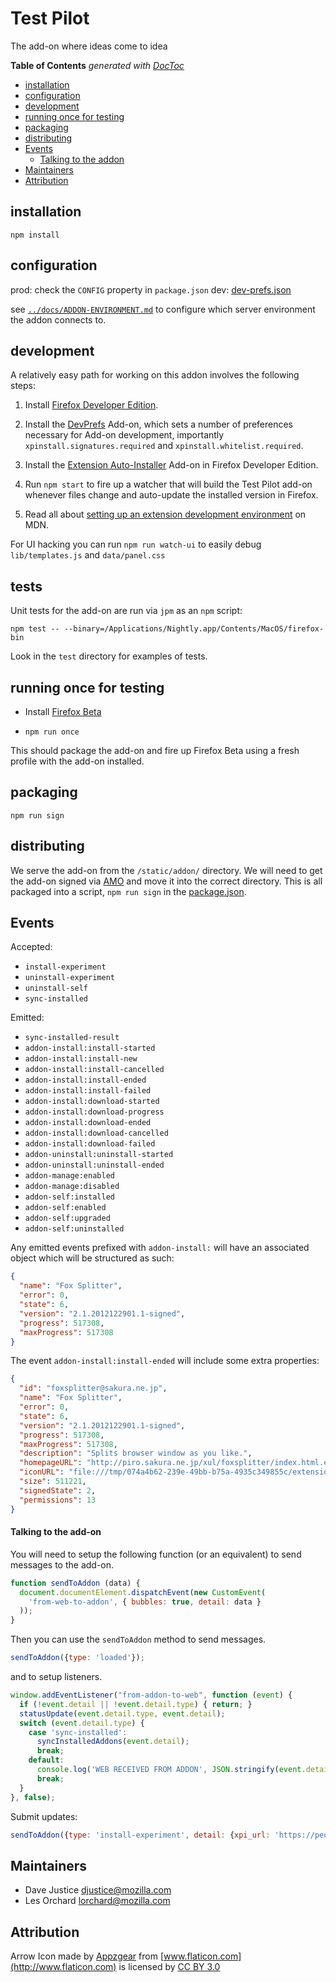 # Test Pilot
The add-on where ideas come to idea

<!-- START doctoc generated TOC please keep comment here to allow auto update -->
<!-- DON'T EDIT THIS SECTION, INSTEAD RE-RUN doctoc TO UPDATE -->
**Table of Contents**  *generated with [DocToc](https://github.com/thlorenz/doctoc)*

- [installation](#installation)
- [configuration](#configuration)
- [development](#development)
- [running once for testing](#running-once-for-testing)
- [packaging](#packaging)
- [distributing](#distributing)
- [Events](#events)
    - [Talking to the addon](#talking-to-the-addon)
- [Maintainers](#maintainers)
- [Attribution](#attribution)

<!-- END doctoc generated TOC please keep comment here to allow auto update -->

## installation

`npm install`

## configuration

prod: check the `CONFIG` property in `package.json`
dev: [dev-prefs.json](dev-prefs.json)

see [`../docs/ADDON-ENVIRONMENT.md`](../docs/ADDON-ENVIRONMENT.md) to configure which server environment the addon connects to.

## development

A relatively easy path for working on this addon involves the following steps:

1. Install [Firefox Developer Edition][devedition].

2. Install the [DevPrefs][devprefs] Add-on, which sets a number of preferences
   necessary for Add-on development, importantly `xpinstall.signatures.required`
   and `xpinstall.whitelist.required`.

3. Install the [Extension Auto-Installer][autoinstaller] Add-on in Firefox
   Developer Edition.

4. Run `npm start` to fire up a watcher that will build the Test Pilot add-on
   whenever files change and auto-update the installed version in Firefox.

5. Read all about [setting up an extension development
   environment][extensiondev] on MDN.

[devedition]: https://www.mozilla.org/en-US/firefox/developer/
[devprefs]: https://addons.mozilla.org/en-US/firefox/addon/devprefs/
[autoinstaller]: https://addons.mozilla.org/en-US/firefox/addon/autoinstaller/
[extensiondev]: https://developer.mozilla.org/en-US/Add-ons/Setting_up_extension_development_environment

For UI hacking you can run `npm run watch-ui` to easily debug `lib/templates.js` and `data/panel.css`

## tests

Unit tests for the add-on are run via `jpm` as an `npm` script:

```
npm test -- --binary=/Applications/Nightly.app/Contents/MacOS/firefox-bin
```

Look in the `test` directory for examples of tests.

## running once for testing

* Install [Firefox Beta][fxbeta]

* `npm run once`

This should package the add-on and fire up Firefox Beta using a fresh profile
with the add-on installed.

[fxbeta]: https://www.mozilla.org/en-US/firefox/channel/#beta

## packaging

`npm run sign`

## distributing

We serve the add-on from the `/static/addon/` directory. We will need
to get the add-on signed via [AMO](http://addons.mozilla.org/) and move
it into the correct directory. This is all packaged into a script,
`npm run sign` in the [package.json](./package.json).

## Events

Accepted:
* `install-experiment`
* `uninstall-experiment`
* `uninstall-self`
* `sync-installed`

Emitted:
* `sync-installed-result`
* `addon-install:install-started`
* `addon-install:install-new`
* `addon-install:install-cancelled`
* `addon-install:install-ended`
* `addon-install:install-failed`
* `addon-install:download-started`
* `addon-install:download-progress`
* `addon-install:download-ended`
* `addon-install:download-cancelled`
* `addon-install:download-failed`
* `addon-uninstall:uninstall-started`
* `addon-uninstall:uninstall-ended`
* `addon-manage:enabled`
* `addon-manage:disabled`
* `addon-self:installed`
* `addon-self:enabled`
* `addon-self:upgraded`
* `addon-self:uninstalled`

Any emitted events prefixed with `addon-install:` will have an associated object
which will be structured as such:

``` json
{
  "name": "Fox Splitter",
  "error": 0,
  "state": 6,
  "version": "2.1.2012122901.1-signed",
  "progress": 517308,
  "maxProgress": 517308
}

```
The event `addon-install:install-ended` will include some extra properties:

``` json
{
  "id": "foxsplitter@sakura.ne.jp",
  "name": "Fox Splitter",
  "error": 0,
  "state": 6,
  "version": "2.1.2012122901.1-signed",
  "progress": 517308,
  "maxProgress": 517308,
  "description": "Splits browser window as you like.",
  "homepageURL": "http://piro.sakura.ne.jp/xul/foxsplitter/index.html.en",
  "iconURL": "file:///tmp/074a4b62-239e-49bb-b75a-4935c349855c/extensions/foxsplitter@piro.sakura.ne.jp/icon.png",
  "size": 511221,
  "signedState": 2,
  "permissions": 13
}
```

#### Talking to the add-on

You will need to setup the following function (or an equivalent) to send messages to the add-on.

``` javascript
function sendToAddon (data) {
  document.documentElement.dispatchEvent(new CustomEvent(
    'from-web-to-addon', { bubbles: true, detail: data }
  ));
}
```
Then you can use the `sendToAddon` method to send messages.

``` javascript
sendToAddon({type: 'loaded'});
```
and to setup listeners.

``` javascript
window.addEventListener("from-addon-to-web", function (event) {
  if (!event.detail || !event.detail.type) { return; }
  statusUpdate(event.detail.type, event.detail);
  switch (event.detail.type) {
    case 'sync-installed':
      syncInstalledAddons(event.detail);
      break;
    default:
      console.log('WEB RECEIVED FROM ADDON', JSON.stringify(event.detail, null, ' '));
      break;
  }
}, false);
```

Submit updates:
``` javascript
sendToAddon({type: 'install-experiment', detail: {xpi_url: 'https://people.mozilla.com/~jhirsch/universal-search-addon/addon.xpi'}});
```

## Maintainers

* Dave Justice <djustice@mozilla.com>
* Les Orchard <lorchard@mozilla.com>

## Attribution

Arrow Icon made by
[Appzgear](http://www.flaticon.com/authors/appzgear) from
[www.flaticon.com](http://www.flaticon.com) is licensed by
[CC BY 3.0](http://creativecommons.org/licenses/by/3.0/)
